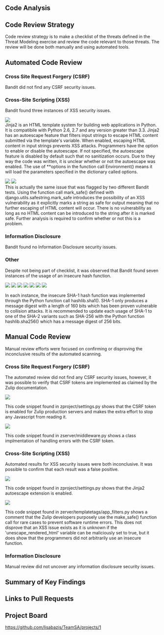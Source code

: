 ## Code Analysis

## Code Review Strategy
Code review strategy is to make a checklist of the threats defined in the Threat Modeling exercise and review the code relevant to those threats.  The review will be done both manually and using automated tools.

## Automated Code Review

### Cross Site Request Forgery (CSRF)
Bandit did not find any CSRF security issues.

### Cross-Site Scripting (XSS)
Bandit found three instances of XSS security issues.

<img src="https://github.com/lisabazis/TeamSA/blob/master/bandit_report_xss01.JPG"><br>
Jinja2 is an HTML template system for building web applications in Python. It is compatibile with Python 2.6, 2.7 and any version greater than 3.3. Jinja2 has an autoescape feature that filters input strings to escape HTML content submitted via the template's variable. When enabled, escaping HTML content in input strings prevents XSS attacks. Programmers have the option to enable or disable the autoescape. If not specified, the autoescape feature is disabled by default such that no sanitization occurs. Due to they way the code was written, it is unclear whether or not the autoescape was enabled. The use of \*\*options in the function call Environment() means it will load the parameters specified in the dictionary called options.<br>

<img src="https://github.com/lisabazis/TeamSA/blob/master/bandit_report_xss02.JPG">
<img src="https://github.com/lisabazis/TeamSA/blob/master/bandit_report_xss03.JPG"><br>
This is actually the same issue that was flagged by two different Bandit tests. Using the function call mark_safe() defined with django.utils.safestring.mark_safe introduces the possibility of an XSS vulnerability as it explicitly marks a string as safe for output meaning that no further escaping of HTML content will occur. There is no vulnerability as long as no HTML content can be introduced to the string after it is marked safe. Further analysis is required to confirm whether or not this is a problem.

### Information Disclosure
Bandit found no Information Disclosure security issues.

### Other
Despite not being part of checklist, it was observed that Bandit found seven instances of the usage of an insecure hash function.<br>

<img src="https://github.com/lisabazis/TeamSA/blob/master/bandit_report_hash01.JPG">
<img src="https://github.com/lisabazis/TeamSA/blob/master/bandit_report_hash02.JPG">
<img src="https://github.com/lisabazis/TeamSA/blob/master/bandit_report_hash03.JPG">
<img src="https://github.com/lisabazis/TeamSA/blob/master/bandit_report_hash04.JPG">
<img src="https://github.com/lisabazis/TeamSA/blob/master/bandit_report_hash05.JPG">
<img src="https://github.com/lisabazis/TeamSA/blob/master/bandit_report_hash06.JPG">
<img src="https://github.com/lisabazis/TeamSA/blob/master/bandit_report_hash07.JPG">

In each instance, the insecure SHA-1 hash function was implemented through the Python function call hashlib.sha1(). SHA-1 only produces a message digest with a length of 160 bits which has been proven vulnerable to collision attacks. It is recommended to update each usage of SHA-1 to one of the SHA-2 variants such as SHA-256 with the Python function hashlib.sha256() which has a message digest of 256 bits.

## Manual Code Review
Manual review efforts were focused on confirming or disproving the inconclusive results of the automated scanning.

### Cross Site Request Forgery (CSRF)
The automated review did not find any CSRF security issues, however, it was possible to verify that CSRF tokens are implemented as claimed by the Zulip documentation.<br>

<img src="https://github.com/lisabazis/TeamSA/blob/master/manual_csrf01.JPG"><br>

This code snippet found in zproject/settings.py shows that the CSRF token is enabled for Zulip production servers and makes the extra effort to stop any Javascript from reading it.<br>

<img src="https://github.com/lisabazis/TeamSA/blob/master/manual_csrf02.JPG"><br>

This code snippet found in zserver/middleware.py shows a class implmentation of handling errors with the CSRF token.<br>

### Cross-Site Scripting (XSS)
Automated results for XSS security issues were both inconclusive. It was possible to confirm that each result was a false positive.<br>

<img src="https://github.com/lisabazis/TeamSA/blob/master/manual_xss01.JPG"><br>

This code snippet found in zproject/settings.py shows that the Jinja2 autoescape extension is enabled.<br>

<img src="https://github.com/lisabazis/TeamSA/blob/master/manual_xss02.JPG"><br>

This code snippet found in zerver/templatetags/app_filters.py shows a comment that the Zulip developers purposely use the make_safe() function call for rare cases to prevent software runtime errors. This does not disprove that an XSS issue exists as it is unknown if the 'unescape_rendered_html' variable can be maliciously set to true, but it does show that the programmers did not arbitrarily use an insecure function.

### Information Disclosure
Manual review did not uncover any information disclosure security issues.

## Summary of Key Findings

## Links to Pull Requests

## Project Board
https://github.com/lisabazis/TeamSA/projects/1
